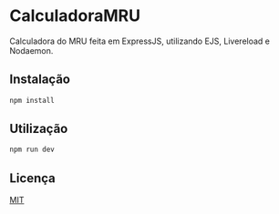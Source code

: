 # CalculadoraMRU
Calculadora do MRU feita em ExpressJS, utilizando EJS, Livereload e Nodaemon.

## Instalação

```javascript
npm install
```

## Utilização

```javascript
npm run dev
```

## Licença
[MIT](https://choosealicense.com/licenses/mit/)